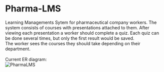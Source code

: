 # Pharma-LMS
Learning Managements Sytem for pharmaceutical company workers. The system consists of courses with presentations attached to them. After viewing each presentation a worker should complete a quiz. Each quiz can be done several times, but only the first result would be saved. <br>
The worker sees the courses they should take depending on their department. <br>
<br>
Current ER diagram:<br>
![PharmaLMS](https://user-images.githubusercontent.com/84616968/129181341-157c91e5-0f7a-452d-99aa-f02b3ad1bce7.png)
